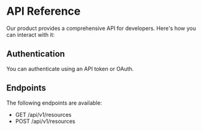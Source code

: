 # API Reference

Our product provides a comprehensive API for developers. Here's how you can interact with it:

## Authentication
You can authenticate using an API token or OAuth.

## Endpoints
The following endpoints are available:
- GET /api/v1/resources
- POST /api/v1/resources
